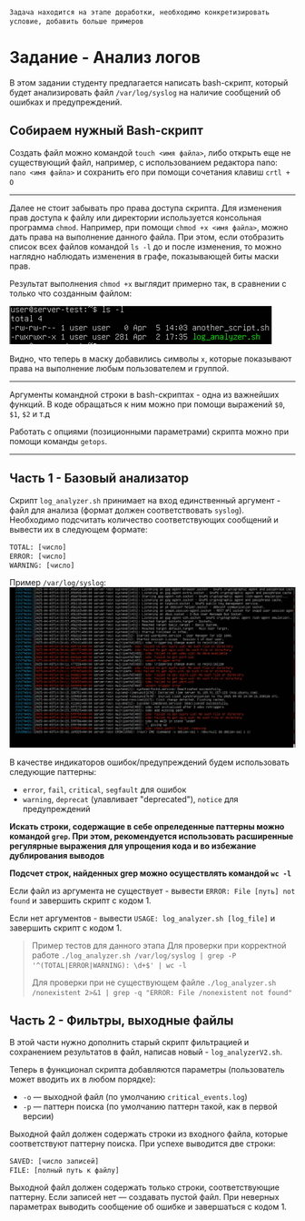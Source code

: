 ```
Задача находится на этапе доработки, необходимо конкретизировать условие, добавить больше примеров
```

# Задание - Анализ логов
В этом задании студенту предлагается написать bash-скрипт, который будет анализировать файл `/var/log/syslog` на наличие сообщений об ошибках и предупреждений.

## Собираем нужный Bash-скрипт

Создать файл можно командой `touch <имя файла>`, либо открыть еще не существующий файл, например, с использованием редактора nano: `nano <имя файла>` и сохранить его при помощи сочетания клавиш `crtl + O`

---

Далее не стоит забывать про права доступа скрипта. Для изменения прав доступа к файлу или директории используется консольная программа `chmod`. Например, при помощи `chmod +x <имя файла>`, можно дать права на выполнение данного файла. При этом, если отобразить список всех файлов командой `ls -l` до и после изменения, то можно наглядно наблюдать изменения в графе, показывающей биты маски прав.

Результат выполнения `chmod +x` выглядит примерно так, в сравнении с только что созданным файлом:

![](images/image1.png)

Видно, что теперь в маску добавились символы `x`, которые показывают права на выполнение любым пользователем и группой.


---

Аргументы командной строки в bash-скриптах - одна из важнейших функций. В коде обращаться к ним можно при помощи выражений `$0`, `$1`, `$2` и т.д 

Работать с опциями (позиционными параметрами) скрипта можно при помощи команды `getops`.

---

## Часть 1 - Базовый анализатор

Скрипт `log_analyzer.sh` принимает на вход единственный аргумент - файл для анализа (формат должен соответствовать `syslog`). Необходимо подсчитать количество соответствующих сообщений и вывести их в следующем формате:

```
TOTAL: [число]
ERROR: [число]
WARNING: [число]
```

Пример `/var/log/syslog`:
![](images/image2.png)

В качестве индикаторов ошибок/предупреждений будем использовать следующие паттерны:
- `error`, `fail`, `critical`, `segfault` для ошибок
- `warning`, `deprecat` (улавливает "deprecated"), `notice` для предупреждений

**Искать строки, содержащие в себе опреледенные паттерны можно командой `grep`. При этом, рекомендуется использовать расширенные регулярные выражения для упрощения кода и во избежание дублирования выводов**

**Подсчет строк, найденных grep можно осуществлять командой `wc -l`**

Если файл из аргумента не существует - вывести `ERROR: File [путь] not found` и завершить скрипт с кодом 1.

Если нет аргументов - вывести `USAGE: log_analyzer.sh [log_file]` и завершить скрипт с кодом 1.

>Пример тестов для данного этапа
>Для проверки при корректной работе
> `./log_analyzer.sh /var/log/syslog | grep -P '^(TOTAL|ERROR|WARNING): \d+$' | wc -l`
> 
> Для проверки при не существующем файле
> `./log_analyzer.sh /nonexistent 2>&1 | grep -q "ERROR: File /nonexistent not found"`

## Часть 2 - Фильтры, выходные файлы

В этой части нужно дополнить старый скрипт фильтрацией и сохранением результатов в файл, написав новый - `log_analyzerV2.sh`.

Теперь в функционал скрипта добавляются параметры (пользователь может вводить их в любом порядке):

- `-o` — выходной файл (по умолчанию `critical_events.log`)
- `-p` — паттерн поиска (по умолчанию паттерн такой, как в первой версии)

Выходной файл должен содержать строки из входного файла, которые соответствуют паттерну поиска. При успехе выводится две строки:

```
SAVED: [число записей]
FILE: [полный путь к файлу]
```

Выходной файл должен содержать только строки, соответствующие паттерну. Если записей нет — создавать пустой файл. При неверных параметрах выводить сообщение об ошибке и завершаться с кодом 1.


